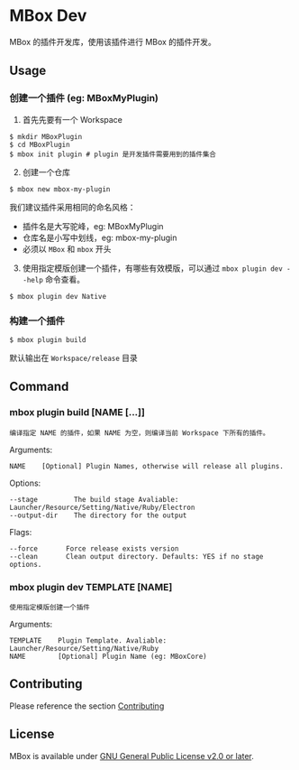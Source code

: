 # MBox Dev

MBox 的插件开发库，使用该插件进行 MBox 的插件开发。

## Usage

### 创建一个插件 (eg: MBoxMyPlugin)

1. 首先先要有一个 Workspace
```shell
$ mkdir MBoxPlugin
$ cd MBoxPlugin
$ mbox init plugin # plugin 是开发插件需要用到的插件集合
```

2. 创建一个仓库
```shell
$ mbox new mbox-my-plugin
```

我们建议插件采用相同的命名风格：

- 插件名是大写驼峰，eg: MBoxMyPlugin
- 仓库名是小写中划线，eg: mbox-my-plugin
- 必须以 `MBox` 和 `mbox` 开头

3. 使用指定模版创建一个插件，有哪些有效模版，可以通过 `mbox plugin dev --help` 命令查看。
```shell
$ mbox plugin dev Native
```

### 构建一个插件

```shell
$ mbox plugin build
```

默认输出在 `Workspace/release` 目录

## Command

### mbox plugin build [NAME [...]]
    编译指定 NAME 的插件，如果 NAME 为空，则编译当前 Workspace 下所有的插件。

Arguments:

    NAME    [Optional] Plugin Names, otherwise will release all plugins.

Options:

    --stage         The build stage Avaliable: Launcher/Resource/Setting/Native/Ruby/Electron
    --output-dir    The directory for the output

Flags:

    --force       Force release exists version
    --clean       Clean output directory. Defaults: YES if no stage options.


### mbox plugin dev TEMPLATE [NAME]

    使用指定模版创建一个插件

Arguments:

    TEMPLATE    Plugin Template. Avaliable: Launcher/Resource/Setting/Native/Ruby
    NAME        [Optional] Plugin Name (eg: MBoxCore)

## Contributing
Please reference the section [Contributing](https://github.com/MBoxPlus/mbox#contributing)

## License
MBox is available under [GNU General Public License v2.0 or later](./LICENSE).